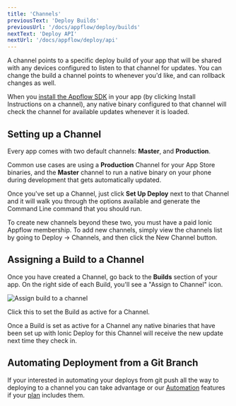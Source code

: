 ```yaml
---
title: 'Channels'
previousText: 'Deploy Builds'
previousUrl: '/docs/appflow/deploy/builds'
nextText: 'Deploy API'
nextUrl: '/docs/appflow/deploy/api'
---
```


A channel points to a specific deploy build of your app that will be shared with any devices configured to listen to that channel for updates. You can change the build a channel points to whenever you'd like, and can rollback changes as well.

When you [install the Appflow SDK](/docs/appflow/quickstart/installation) in your app (by clicking Install Instructions on a channel), any native binary configured to that channel will check the channel for available updates whenever it is loaded.

## Setting up a Channel

Every app comes with two default channels: **Master**, and **Production**.

Common use cases are using a **Production** Channel for your App Store binaries, and the **Master** channel to run a native binary on your phone during development that gets automatically updated.

Once you've set up a Channel, just click **Set Up Deploy** next to that Channel and it will walk you through the options available and generate the Command Line command that you should run.

To create new channels beyond these two, you must have a paid Ionic Appflow membership. To add new channels, simply view the channels list by going to Deploy -> Channels, and then click the New Channel button.

## Assigning a Build to a Channel

Once you have created a Channel, go back to the **Builds** section of your app. On the right side of each Build, you'll see a "Assign to Channel" icon.

![Assign build to a channel](/docs/assets/img/appflow/assign-to-channel.png)

Click this to set the Build as active for a Channel.

Once a Build is set as active for a Channel any native binaries that have been set up with Ionic Deploy for this Channel will receive the new update next time they check in.

## Automating Deployment from a Git Branch

If your interested in automating your deploys from git push all the way to deploying to a channel you can take advantage or our [Automation](/docs/appflow/automation/intro) features if your [plan](/pricing) includes them.